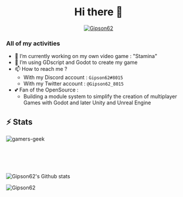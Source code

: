 <h1 align = "center"> Hi there 👋</h1>

<p align="center"> <a href="https://github.com/ryo-ma/github-profile-trophy"><img src="https://github-profile-trophy.vercel.app/?username=Gipson62&theme=radical" alt="Gipson62" /></a> </p>

### All of my activities

- 🔭 I’m currently working on my own video game : "Stamina"
- 🌱 I’m using GDscript and Godot to create my game
- 📫 How to reach me ? 
   - With my Discord account : `Gipson62#8015`
   - With my Twitter account : `@Gipson62_8015`
- 💕 Fan of the OpenSource :
   - Building a module system to simplify the creation of multiplayer Games with Godot and later Unity and Unreal Engine

## ⚡ Stats
<p align="center">
<p><img align="left" src="https://github-readme-stats.vercel.app/api/top-langs?username=Gipson62&show_icons=true&theme=radical&locale=en&layout=compact" alt="gamers-geek" /></p><br><br><br><br><br><br>
<img src="https://github-readme-stats.vercel.app/api?username=Gipson62&theme=radical&show_icons=true&count_private=true" alt="Gipson62's Github stats">
</p>

<p><img align="center" src="https://github-readme-streak-stats.herokuapp.com/?user=Gipson62&theme=radical" alt="Gipson62" /></p>

